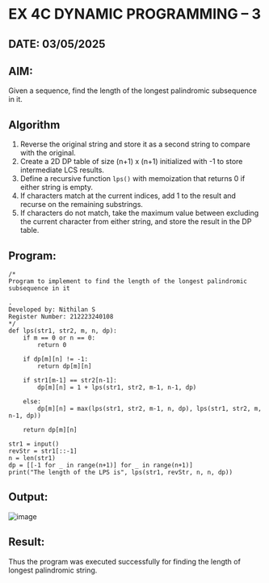 # EX 4C DYNAMIC PROGRAMMING – 3
## DATE: 03/05/2025
## AIM:
Given a sequence, find the length of the longest palindromic subsequence in it.

## Algorithm

1. Reverse the original string and store it as a second string to compare with the original.
2. Create a 2D DP table of size (n+1) x (n+1) initialized with -1 to store intermediate LCS results.
3. Define a recursive function `lps()` with memoization that returns 0 if either string is empty.
4. If characters match at the current indices, add 1 to the result and recurse on the remaining substrings.
5. If characters do not match, take the maximum value between excluding the current character from either string, and store the result in the DP table.

## Program:
```
/*
Program to implement to find the length of the longest palindromic subsequence in it

.
Developed by: Nithilan S
Register Number: 212223240108
*/
def lps(str1, str2, m, n, dp):
    if m == 0 or n == 0:
        return 0
    
    if dp[m][n] != -1:
        return dp[m][n]
        
    if str1[m-1] == str2[n-1]:
        dp[m][n] = 1 + lps(str1, str2, m-1, n-1, dp)
        
    else:
        dp[m][n] = max(lps(str1, str2, m-1, n, dp), lps(str1, str2, m, n-1, dp))
        
    return dp[m][n]
    
str1 = input()
revStr = str1[::-1]
n = len(str1)
dp = [[-1 for _ in range(n+1)] for _ in range(n+1)]
print("The length of the LPS is", lps(str1, revStr, n, n, dp))
```

## Output:
![image](https://github.com/user-attachments/assets/b457c367-605b-406e-9d13-ca42bed50c18)

## Result:
Thus the program was executed successfully for finding the length of longest palindromic string.
